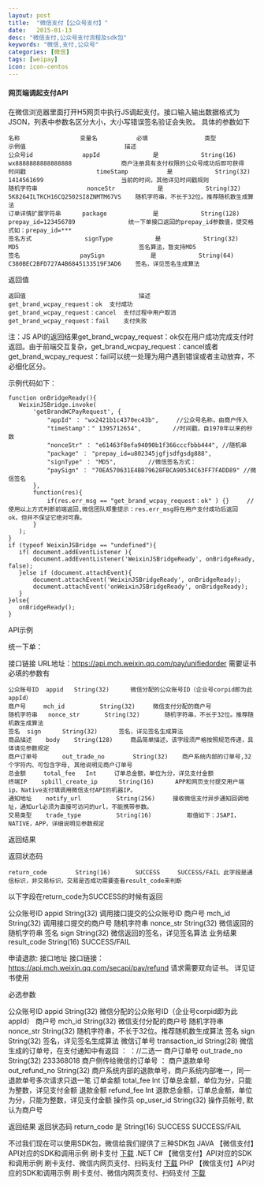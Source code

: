 ```yaml
---
layout: post
title:  "微信支付【公众号支付】"
date:   2015-01-13
desc: "微信支付,公众号支付流程及sdk包"
keywords: "微信,支付,公众号"
categories: [微信]
tags: [weipay]
icon: icon-centos
---
```



#### 网页端调起支付API

在微信浏览器里面打开H5网页中执行JS调起支付。接口输入输出数据格式为JSON，列表中参数名区分大小，大小写错误签名验证会失败。
具体的参数如下
```
名称 	               变量名 	         必填 	           类型 	             示例值 	                        描述
公众号id 	           appId 	           是 	        String(16) 	    wx8888888888888888 	            商户注册具有支付权限的公众号成功后即可获得
时间戳 	               timeStamp 	       是 	        String(32) 	    1414561699 	                    当前的时间，其他详见时间戳规则
随机字符串 	           nonceStr 	       是 	        String(32)    	5K8264ILTKCH16CQ2502SI8ZNMTM67VS 	随机字符串，不长于32位。推荐随机数生成算法
订单详情扩展字符串 	   package 	           是 	        String(128) 	prepay_id=123456789 	          统一下单接口返回的prepay_id参数值，提交格式如：prepay_id=***
签名方式 	           signType 	       是 	        String(32) 	    MD5 	                             签名算法，暂支持MD5
签名 	               paySign             是 	        String(64)     	C380BEC2BFD727A4B6845133519F3AD6 	签名，详见签名生成算法
```

 返回值

```
返回值 	                           描述
get_brand_wcpay_request：ok 	支付成功
get_brand_wcpay_request：cancel 	支付过程中用户取消
get_brand_wcpay_request：fail 	支付失败
```

注：JS API的返回结果get_brand_wcpay_request：ok仅在用户成功完成支付时返回。由于前端交互复杂，get_brand_wcpay_request：cancel或者get_brand_wcpay_request：fail可以统一处理为用户遇到错误或者主动放弃，不必细化区分。

示例代码如下：

```
function onBridgeReady(){
   WeixinJSBridge.invoke(
       'getBrandWCPayRequest', {
           "appId" ： "wx2421b1c4370ec43b",     //公众号名称，由商户传入
           "timeStamp"：" 1395712654",         //时间戳，自1970年以来的秒数
           "nonceStr" ： "e61463f8efa94090b1f366cccfbbb444", //随机串
           "package" ： "prepay_id=u802345jgfjsdfgsdg888",
           "signType" ： "MD5",         //微信签名方式：
           "paySign" ： "70EA570631E4BB79628FBCA90534C63FF7FADD89" //微信签名
       },
       function(res){
           if(res.err_msg == "get_brand_wcpay_request：ok" ) {}     // 使用以上方式判断前端返回,微信团队郑重提示：res.err_msg将在用户支付成功后返回    ok，但并不保证它绝对可靠。
       }
   );
}
if (typeof WeixinJSBridge == "undefined"){
   if( document.addEventListener ){
       document.addEventListener('WeixinJSBridgeReady', onBridgeReady, false);
   }else if (document.attachEvent){
       document.attachEvent('WeixinJSBridgeReady', onBridgeReady);
       document.attachEvent('onWeixinJSBridgeReady', onBridgeReady);
   }
}else{
   onBridgeReady();
}
```

API示例

统一下单：

接口链接 URL地址：https://api.mch.weixin.qq.com/pay/unifiedorder
需要证书
必填的参数有

```
公众账号ID 	appid  	String(32)      微信分配的公众账号ID（企业号corpid即为此appId）
商户号 	mch_id      	String(32)     微信支付分配的商户号
随机字符串 	nonce_str     	String(32)       随机字符串，不长于32位。推荐随机数生成算法
签名 	sign      String(32)      签名，详见签名生成算法
商品描述 	body    String(128)     商品简单描述，该字段须严格按照规范传递，具体请见参数规定
商户订单号    	out_trade_no      	String(32)    商户系统内部的订单号,32个字符内、可包含字母, 其他说明见商户订单号
总金额 	total_fee 	Int   	订单总金额，单位为分，详见支付金额
终端IP 	spbill_create_ip      String(16)      APP和网页支付提交用户端ip，Native支付填调用微信支付API的机器IP。
通知地址 	notify_url          String(256)     接收微信支付异步通知回调地址，通知url必须为直接可访问的url，不能携带参数。
交易类型 	trade_type       	String(16)       	取值如下：JSAPI，NATIVE，APP，详细说明见参数规定
```

返回结果

返回状态码
 ```
 return_code        String(16)       SUCCESS     SUCCESS/FAIL 此字段是通信标识，非交易标识，交易是否成功需要查看result_code来判断
```

以下字段在return_code为SUCCESS的时候有返回

公众账号ID      appid       String(32)      调用接口提交的公众账号ID
商户号     	mch_id 	   String(32)       调用接口提交的商户号
随机字符串 	     nonce_str       String(32)      微信返回的随机字符串
签名 	sign      String(32)      微信返回的签名，详见签名算法
业务结果 	result_code      	String(16)       	SUCCESS/FAIL



申请退款:
接口地址 接口链接：https://api.mch.weixin.qq.com/secapi/pay/refund
请求需要双向证书。 详见证书使用

必选参数

公众账号ID 	appid      String(32)       微信分配的公众账号ID（企业号corpid即为此appId）
商户号 	mch_id     String(32)           	微信支付分配的商户号
随机字符串 	nonce_str     	String(32)       随机字符串，不长于32位。推荐随机数生成算法
签名 	sign      String(32)          签名，详见签名生成算法
微信订单号 	transaction_id       String(28)      微信生成的订单号，在支付通知中有返回   ：
                                                                                        ：//二选一
商户订单号 	out_trade_no         String(32)      233368018 	商户侧传给微信的订单号      ：
商户退款单号 	out_refund_no     String(32)      商户系统内部的退款单号，商户系统内部唯一，同一退款单号多次请求只退一笔
订单金额 	total_fee        	Int      	订单总金额，单位为分，只能为整数，详见支付金额
退款金额 	refund_fee       	Int         退款总金额，订单总金额，单位为分，只能为整数，详见支付金额
操作员 	op_user_id         String(32)      操作员帐号, 默认为商户号


返回结果
返回状态码 	return_code 	是 	String(16) 	SUCCESS 	SUCCESS/FAIL


不过我们现在可以使用SDK包，微信给我们提供了三种SDK包
JAVA 	【微信支付】API对应的SDK和调用示例 	刷卡支付     <a href='https://pay.weixin.qq.com/wiki/doc/api/download/wxpay_scanpay_java_sdk_proj-master.zip'>下载</a>
.NET C# 【微信支付】API对应的SDK和调用示例 	刷卡支付、微信内网页支付、扫码支付     <a href='https://pay.weixin.qq.com/wiki/doc/api/download/WxPayAPI_CS_v3.zip'>下载</a>
PHP 	【微信支付】API对应的SDK和调用示例 	刷卡支付、微信内网页支付、扫码支付     <a href='https://pay.weixin.qq.com/wiki/doc/api/download/WxpayAPI_php_v3.zip'>下载</a>